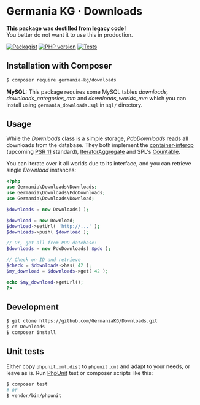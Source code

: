 # Germania KG · Downloads

**This package was destilled from legacy code!**   
You better do not want it to use this in production.

[![Packagist](https://img.shields.io/packagist/v/germania-kg/downloads.svg?style=flat)](https://packagist.org/packages/germania-kg/downloads)
[![PHP version](https://img.shields.io/packagist/php-v/germania-kg/downloads.svg)](https://packagist.org/packages/germania-kg/downloads)
[![Tests](https://github.com/GermaniaKG/Downloads/actions/workflows/tests.yml/badge.svg)](https://github.com/GermaniaKG/Downloads/actions/workflows/tests.yml)


## Installation with Composer

```bash
$ composer require germania-kg/downloads
```

**MySQL:** This package requires some MySQL tables *downloads, downloads\_categories\_mm* and *downloads\_worlds\_mm* which you can install using `germania_downloads.sql` in `sql/` directory.


## Usage

While the *Downloads* class is a simple storage, *PdoDownloads* reads all downloads from the database. They both implement the [container-interop](https://github.com/container-interop/container-interop) (upcoming [PSR 11](https://github.com/php-fig/fig-standards/blob/master/proposed/container.md) standard), [IteratorAggregate](http://php.net/manual/de/class.iteratoraggregate.php) and SPL's [Countable](http://php.net/manual/de/class.countable.php). 

You can iterate over it all worlds due to its  interface, and you can retrieve single *Download* instances:

```php
<?php
use Germania\Downloads\Downloads;
use Germania\Downloads\PdoDownloads;
use Germania\Downloads\Download;

$downloads = new Downloads( );

$download = new Download;
$download->setUrl( 'http://...' );
$downloads->push( $download );

// Or, get all from PDO datebase:
$downloads = new PdoDownloads( $pdo );

// Check on ID and retrieve
$check = $downloads->has( 42 );
$my_download = $downloads->get( 42 );

echo $my_download->getUrl();
?>
```

## Development

```bash
$ git clone https://github.com/GermaniaKG/Downloads.git
$ cd Downloads
$ composer install
```

## Unit tests

Either copy `phpunit.xml.dist` to `phpunit.xml` and adapt to your needs, or leave as is. Run [PhpUnit](https://phpunit.de/) test or composer scripts like this:

```bash
$ composer test
# or
$ vendor/bin/phpunit
```

